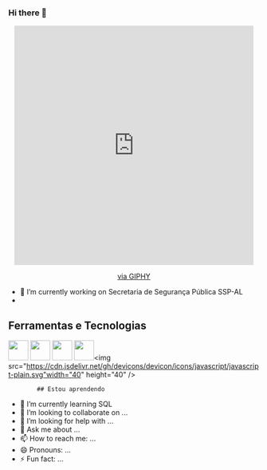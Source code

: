 ### Hi there 👋
<div id="header" align="center">
 <iframe src="https://giphy.com/embed/1sgetPM00wWqJpVUTl" width="480" height="480" frameBorder="0" class="giphy-embed" allowFullScreen></iframe><p><a href="https://giphy.com/stickers/purwadhikaschool-coding-programming-purwadhika-1sgetPM00wWqJpVUTl">via GIPHY</a></p>
</div>

<!--
**laisdagnesia/laisdagnesia** is a ✨ _special_ ✨ repository because its `README.md` (this file) appears on your GitHub profile.

            <link rel="stylesheet" href="https://cdn.jsdelivr.net/gh/devicons/devicon@v2.15.1/devicon.min.css">
          
 -->

- 🔭 I’m currently working on Secretaria de Segurança Pública SSP-AL 
- 
## Ferramentas e Tecnologias
<img src="https://cdn.jsdelivr.net/gh/devicons/devicon/icons/linux/linux-original.svg" width="40" height="40"/> <img src="https://cdn.jsdelivr.net/gh/devicons/devicon/icons/react/react-original-wordmark.svg" width="40" height="40" /> 
            <img src="https://cdn.jsdelivr.net/gh/devicons/devicon/icons/gitlab/gitlab-original.svg" width="40" height="40"/> <img src="https://cdn.jsdelivr.net/gh/devicons/devicon/icons/graphql/graphql-plain.svg" width="40" height="40" /><img src="https://cdn.jsdelivr.net/gh/devicons/devicon/icons/javascript/javascript-plain.svg"width="40" height="40" />
          
          
          
          
            
            ## Estou aprendendo

 

          
          
          
- 🌱 I’m currently learning SQL 
- 👯 I’m looking to collaborate on ...
- 🤔 I’m looking for help with ...
- 💬 Ask me about ...
- 📫 How to reach me: ...
- 😄 Pronouns: ...
- ⚡ Fun fact: ...
